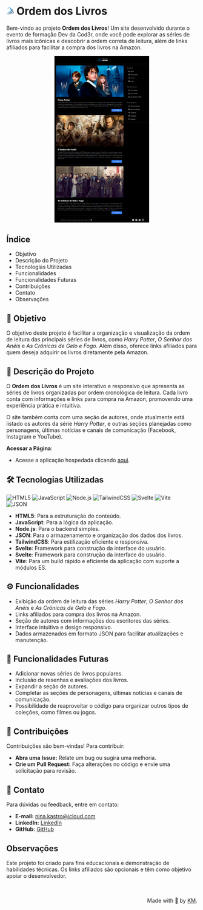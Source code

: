 # <img src="static/logo.png" alt="Logo" width="20"> Ordem dos Livros

Bem-vindo ao projeto **Ordem dos Livros**! Um site desenvolvido durante o evento de formação Dev da Cod3r, onde você pode explorar as séries de livros mais icônicas e descobrir a ordem correta de leitura, além de links afiliados para facilitar a compra dos livros na Amazon.

<p align="center">
   <a href="https://ordem-dos-livros.netlify.app/" target="_blank" title="acese a página">
    <img src="static/scrennshot.png" alt="Print do Projeto" width="250" />
  </a>
</p>

## Índice

- Objetivo
- Descrição do Projeto
- Tecnologias Utilizadas
- Funcionalidades
- Funcionalidades Futuras
- Contribuições
- Contato
- Observações

## 🎯 Objetivo

O objetivo deste projeto é facilitar a organização e visualização da ordem de leitura das principais séries de livros, como *Harry Potter*, *O Senhor dos Anéis* e *As Crônicas de Gelo e Fogo*. Além disso, oferece links afiliados para quem deseja adquirir os livros diretamente pela Amazon.

## 📖 Descrição do Projeto

O **Ordem dos Livros** é um site interativo e responsivo que apresenta as séries de livros organizadas por ordem cronológica de leitura. Cada livro conta com informações e links para compra na Amazon, promovendo uma experiência prática e intuitiva.

O site também conta com uma seção de autores, onde atualmente está listado os autores da série *Harry Potter*, e outras seções planejadas como personagens, últimas notícias e canais de comunicação (Facebook, Instagram e YouTube).


**Acessar a Página**:
   - Acesse a aplicação hospedada clicando [aqui](https://ordem-dos-livros.netlify.app/).

## 🛠️ Tecnologias Utilizadas

![HTML5](https://img.shields.io/badge/html5-%23E34F26.svg?style=for-the-badge&logo=html5&logoColor=white)
![JavaScript](https://img.shields.io/badge/javascript-%23323330.svg?style=for-the-badge&logo=javascript&logoColor=%23F7DF1E)
![Node.js](https://img.shields.io/badge/node.js-6DA55F?style=for-the-badge&logo=node.js&logoColor=white)
![TailwindCSS](https://img.shields.io/badge/tailwindcss-%2338B2AC.svg?style=for-the-badge&logo=tailwind-css&logoColor=white)
![Svelte](https://img.shields.io/badge/svelte-%23FF3E00.svg?style=for-the-badge&logo=svelte&logoColor=white)
![Vite](https://img.shields.io/badge/vite-%2348C8F0.svg?style=for-the-badge&logo=vite&logoColor=white)  
![JSON](https://img.shields.io/badge/json-%23F7DF1E.svg?style=for-the-badge&logo=json&logoColor=white)


- **HTML5**: Para a estruturação do conteúdo.
- **JavaScript**: Para a lógica da aplicação.
- **Node.js**: Para o backend simples.
- **JSON**: Para o armazenamento e organização dos dados dos livros.
- **TailwindCSS**: Para estilização eficiente e responsiva.
- **Svelte**: Framework para construção da interface do usuário.
- **Svelte**: Framework para construção da interface do usuário.
- **Vite**: Para um build rápido e eficiente da aplicação com suporte a módulos ES.


## ⚙️ Funcionalidades

- Exibição da ordem de leitura das séries *Harry Potter*, *O Senhor dos Anéis* e *As Crônicas de Gelo e Fogo*.
- Links afiliados para compra dos livros na Amazon.
- Seção de autores com informações dos escritores das séries.
- Interface intuitiva e design responsivo.
- Dados armazenados em formato JSON para facilitar atualizações e manutenção.

## 🌟 Funcionalidades Futuras

- Adicionar novas séries de livros populares.
- Inclusão de resenhas e avaliações dos livros.
- Expandir a seção de autores.
- Completar as seções de personagens, últimas notícias e canais de comunicação.
- Possibilidade de reaproveitar o código para organizar outros tipos de coleções, como filmes ou jogos.

## 🤝 Contribuições

Contribuições são bem-vindas! Para contribuir:

- **Abra uma Issue:** Relate um bug ou sugira uma melhoria.
- **Crie um Pull Request:** Faça alterações no código e envie uma solicitação para revisão.

## 📧 Contato

Para dúvidas ou feedback, entre em contato:

- **E-mail:** [nina.kastro@icloud.com](mailto:nina.kastro@icloud.com)
- **LinkedIn:** [LinkedIn](https://www.linkedin.com/in/karinacmartins/)
- **GitHub:** [GitHub](https://github.com/karinacmartins)

## Observações

Este projeto foi criado para fins educacionais e demonstração de habilidades técnicas. Os links afiliados são opcionais e têm como objetivo apoiar o desenvolvedor.


<br>
<br>

<div align="right">Made with 💜 by <a href="https://github.com/karinacmartins">KM</a>.</div>
